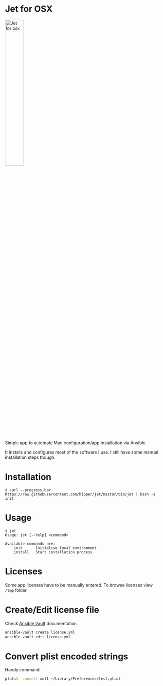 # Jet for OSX
<img src="https://cdn.rawgit.com/hipper/jet/master/logo.png" alt="Jet for osx" width="35%" />

Simple app to automate Mac configuration/app installation via Ansible.

It installs and configures most of the software I use. I still have some manual installation steps though.

# Installation

```
$ curl --progress-bar https://raw.githubusercontent.com/hipper/jet/master/bin/jet | bash -s init
```

# Usage
```
$ jet
Usage: jet [--help] <command>

Available commands are:
    init      Initialise local environment
    install   Start installation process
```

# Licenses
Some app licenses have to be manually entered. To browse licenses view `/tmp` folder

# Create/Edit license file
Check [Ansible Vault](http://docs.ansible.com/ansible/playbooks_vault.html) documentation.

```bash
ansible-vault create license.yml
ansible-vault edit license.yml
```

# Convert plist encoded strings
Handy command:

```bash
plutil -convert xml1 ~/Library/Preferences/test.plist
```